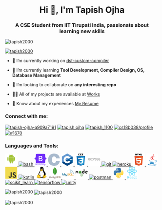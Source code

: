 <h1 align="center">Hi 👋, I'm Tapish Ojha</h1>
<h3 align="center">A CSE Student from IIT Tirupati India, passionate about learning new skills</h3>

<p align="left"> <img src="https://komarev.com/ghpvc/?username=tapish2000&label=Profile%20views&color=0e75b6&style=flat" alt="tapish2000" /> </p>

<p align="left"> <a href="https://github.com/ryo-ma/github-profile-trophy"><img src="https://github-profile-trophy.vercel.app/?username=tapish2000" alt="tapish2000" /></a> </p>

- 🔭 I’m currently working on [dst-custom-compiler](https://github.com/tapish2000/dst-custom-compiler)

- 🌱 I’m currently learning **Tool Development, Compiler Design, OS, Database Management**

- 👯 I’m looking to collaborate on **any interesting repo**

- 👨‍💻 All of my projects are available at [Works](https://github.com/tapish2000?tab=repositories)

- 📄 Know about my experiences [My Resume](https://drive.google.com/file/d/1ehIjKJoGmDOgvdYlzt5f2oDa-cnOj_G1/view?usp=sharing)

<h3 align="left">Connect with me:</h3>
<p align="left">
<a href="https://linkedin.com/in/tapish-ojha-a909a7191" target="blank"><img align="center" src="https://cdn.jsdelivr.net/npm/simple-icons@3.0.1/icons/linkedin.svg" alt="tapish-ojha-a909a7191" height="30" width="40" /></a>
<a href="https://fb.com/tapish.ojha" target="blank"><img align="center" src="https://cdn.jsdelivr.net/npm/simple-icons@3.0.1/icons/facebook.svg" alt="tapish.ojha" height="30" width="40" /></a>
<a href="https://instagram.com/tapish_1100" target="blank"><img align="center" src="https://cdn.jsdelivr.net/npm/simple-icons@3.0.1/icons/instagram.svg" alt="tapish_1100" height="30" width="40" /></a>
<a href="https://auth.geeksforgeeks.org/user/cs18b038/profile" target="blank"><img align="center" src="https://cdn.jsdelivr.net/npm/simple-icons@3.0.1/icons/geeksforgeeks.svg" alt="cs18b038/profile" height="30" width="40" /></a>
<a href="https://discord.gg/#1670" target="blank"><img align="center" src="https://cdn.jsdelivr.net/npm/simple-icons@3.0.1/icons/discord.svg" alt="#1670" height="30" width="40" /></a>
</p>

<h3 align="left">Languages and Tools:</h3>
<p align="left"> <a href="https://developer.android.com" target="_blank"> <img src="https://raw.githubusercontent.com/devicons/devicon/master/icons/android/android-original-wordmark.svg" alt="android" width="40" height="40"/> </a> <a href="https://www.gnu.org/software/bash/" target="_blank"> <img src="https://www.vectorlogo.zone/logos/gnu_bash/gnu_bash-icon.svg" alt="bash" width="40" height="40"/> </a> <a href="https://getbootstrap.com" target="_blank"> <img src="https://raw.githubusercontent.com/devicons/devicon/master/icons/bootstrap/bootstrap-plain-wordmark.svg" alt="bootstrap" width="40" height="40"/> </a> <a href="https://www.cprogramming.com/" target="_blank"> <img src="https://raw.githubusercontent.com/devicons/devicon/master/icons/c/c-original.svg" alt="c" width="40" height="40"/> </a> <a href="https://www.w3schools.com/cpp/" target="_blank"> <img src="https://raw.githubusercontent.com/devicons/devicon/master/icons/cplusplus/cplusplus-original.svg" alt="cplusplus" width="40" height="40"/> </a> <a href="https://www.w3schools.com/css/" target="_blank"> <img src="https://raw.githubusercontent.com/devicons/devicon/master/icons/css3/css3-original-wordmark.svg" alt="css3" width="40" height="40"/> </a> <a href="https://expressjs.com" target="_blank"> <img src="https://raw.githubusercontent.com/devicons/devicon/master/icons/express/express-original-wordmark.svg" alt="express" width="40" height="40"/> </a> <a href="https://git-scm.com/" target="_blank"> <img src="https://www.vectorlogo.zone/logos/git-scm/git-scm-icon.svg" alt="git" width="40" height="40"/> </a> <a href="https://heroku.com" target="_blank"> <img src="https://www.vectorlogo.zone/logos/heroku/heroku-icon.svg" alt="heroku" width="40" height="40"/> </a> <a href="https://www.w3.org/html/" target="_blank"> <img src="https://raw.githubusercontent.com/devicons/devicon/master/icons/html5/html5-original-wordmark.svg" alt="html5" width="40" height="40"/> </a> <a href="https://www.java.com" target="_blank"> <img src="https://raw.githubusercontent.com/devicons/devicon/master/icons/java/java-original.svg" alt="java" width="40" height="40"/> </a> <a href="https://developer.mozilla.org/en-US/docs/Web/JavaScript" target="_blank"> <img src="https://raw.githubusercontent.com/devicons/devicon/master/icons/javascript/javascript-original.svg" alt="javascript" width="40" height="40"/> </a> <a href="https://kotlinlang.org" target="_blank"> <img src="https://www.vectorlogo.zone/logos/kotlinlang/kotlinlang-icon.svg" alt="kotlin" width="40" height="40"/> </a> <a href="https://www.linux.org/" target="_blank"> <img src="https://raw.githubusercontent.com/devicons/devicon/master/icons/linux/linux-original.svg" alt="linux" width="40" height="40"/> </a> <a href="https://www.mongodb.com/" target="_blank"> <img src="https://raw.githubusercontent.com/devicons/devicon/master/icons/mongodb/mongodb-original-wordmark.svg" alt="mongodb" width="40" height="40"/> </a> <a href="https://www.mysql.com/" target="_blank"> <img src="https://raw.githubusercontent.com/devicons/devicon/master/icons/mysql/mysql-original-wordmark.svg" alt="mysql" width="40" height="40"/> </a> <a href="https://nodejs.org" target="_blank"> <img src="https://raw.githubusercontent.com/devicons/devicon/master/icons/nodejs/nodejs-original-wordmark.svg" alt="nodejs" width="40" height="40"/> </a> <a href="https://postman.com" target="_blank"> <img src="https://www.vectorlogo.zone/logos/getpostman/getpostman-icon.svg" alt="postman" width="40" height="40"/> </a> <a href="https://www.python.org" target="_blank"> <img src="https://raw.githubusercontent.com/devicons/devicon/master/icons/python/python-original.svg" alt="python" width="40" height="40"/> </a> <a href="https://reactjs.org/" target="_blank"> <img src="https://raw.githubusercontent.com/devicons/devicon/master/icons/react/react-original-wordmark.svg" alt="react" width="40" height="40"/> </a> <a href="https://scikit-learn.org/" target="_blank"> <img src="https://upload.wikimedia.org/wikipedia/commons/0/05/Scikit_learn_logo_small.svg" alt="scikit_learn" width="40" height="40"/> </a> <a href="https://www.tensorflow.org" target="_blank"> <img src="https://www.vectorlogo.zone/logos/tensorflow/tensorflow-icon.svg" alt="tensorflow" width="40" height="40"/> </a> <a href="https://unity.com/" target="_blank"> <img src="https://www.vectorlogo.zone/logos/unity3d/unity3d-icon.svg" alt="unity" width="40" height="40"/> </a> </p>

<p><img align="left" src="https://github-readme-stats.vercel.app/api/top-langs?username=tapish2000&show_icons=true&locale=en&layout=compact" alt="tapish2000" /></p>

<p>&nbsp;<img align="center" src="https://github-readme-stats.vercel.app/api?username=tapish2000&show_icons=true&locale=en" alt="tapish2000" /></p>

<p><img align="center" src="https://github-readme-streak-stats.herokuapp.com/?user=tapish2000&" alt="tapish2000" /></p>
